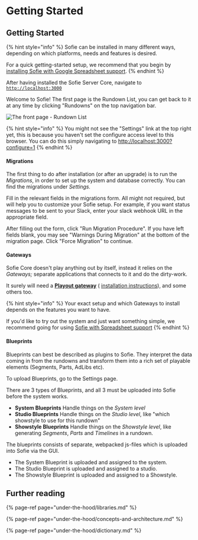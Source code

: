 # Getting Started

## Getting Started

{% hint style="info" %}
Sofie can be installed in many different ways, depending on which platforms, needs and features is desired.

For a quick getting-started setup, we recommend that you begin by [installing Sofie with Google Spreadsheet support](installation/installing-sofie-with-google-spreadsheet-support.md).
{% endhint %}

After having installed the Sofie Server Core, navigate to [`http://localhost:3000`](http://127.0.0.1:3000)

Welcome to Sofie! The first page is the Rundown List, you can get back to it at any time by clicking "Rundowns" on the top navigation bar.

![The front page - Rundown List](../.gitbook/assets/image%20%284%29.png)

{% hint style="info" %}
You might not see the "Settings" link at the top right yet, this is because you haven't set the configure access level to this browser. You can do this simply navigating to [http://localhost:3000?configure=1](http://localhost:3000?configure=1)
{% endhint %}

#### Migrations

The first thing to do after installation \(or after an upgrade\) is to run the _Migrations_, in order to set up the system and database correctly. You can find the migrations under _Settings._

Fill in the relevant fields in the migrations form. All might not required, but will help you to customize your Sofie setup. For example, if you want status messages to be sent to your Slack, enter your slack webhook URL in the appropriate field.

After filling out the form, click "Run Migration Procedure". If you have left fields blank, you may see "Warnings During Migration" at the bottom of the migration page. Click "Force Migration" to continue.

#### Gateways

Sofie Core doesn't play anything out by itself, instead it relies on the _Gateways;_ separate applications that connects to it and do the dirty-work.

It surely will need a [**Playout gateway**](https://github.com/nrkno/tv-automation-playout-gateway) \( [installation instructions](installation/installing-a-gateway.md)\), and some others too.

{% hint style="info" %}
Your exact setup and which Gateways to install depends on the features you want to have.

If you'd like to try out the system and just want something simple, we recommend going for using [Sofie with Spreadsheet support](installation/installing-sofie-with-google-spreadsheet-support.md)
{% endhint %}

#### Blueprints

Blueprints can best be described as plugins to Sofie. They interpret the data coming in from the rundowns and transform them into a rich set of playable elements \(Segments, Parts, AdLibs etc\).

To upload Blueprints, go to the Settings page.

There are 3 types of Blueprints, and all 3 must be uploaded into Sofie before the system works.

* **System Blueprints** Handle things on the _System level_
* **Studio Blueprints** Handle things on the _Studio level_, like "which showstyle to use for this rundown"
* **Showstyle Blueprints** Handle things on the _Showstyle level_, like generating _Segments_, _Parts_ and _Timelines_ in a rundown.

The blueprints consists of separate, webpacked js-files which is uploaded into Sofie via the GUI.

* The System Blueprint is uploaded and assigned to the system.
* The Studio Blueprint is uploaded and assigned to a studio.
* The Showstyle Blueprint is uploaded and assigned to a Showstyle.

## Further reading

{% page-ref page="under-the-hood/libraries.md" %}

{% page-ref page="under-the-hood/concepts-and-architecture.md" %}

{% page-ref page="under-the-hood/dictionary.md" %}





